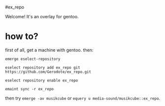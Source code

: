 #ex_repo

Welcome! It's an overlay for gentoo.

# how to?
first of all, get a machine with gentoo. then:

`emerge eselect-repository`

`eselect repository add ex_repo git https://github.com/Gerodote/ex_repo.git `

`eselect repository enable ex_repo`

`emaint sync -r ex_repo`

then try `emerge -av musikcube` or `equery u media-sound/musikcube::ex_repo`. 

